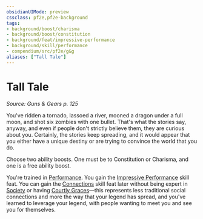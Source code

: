 ```yaml
---
obsidianUIMode: preview
cssclass: pf2e,pf2e-background
tags:
- background/boost/charisma
- background/boost/constitution
- background/feat/impressive-performance
- background/skill/performance
- compendium/src/pf2e/g&g
aliases: ["Tall Tale"]
---
```

# Tall Tale
*Source: Guns & Gears p. 125*  

You've ridden a tornado, lassoed a river, mooned a dragon under a full moon, and shot six zombies with one bullet. That's what the stories say, anyway, and even if people don't strictly believe them, they are curious about you. Certainly, the stories keep spreading, and it would appear that you either have a unique destiny or are trying to convince the world that you do.

Choose two ability boosts. One must be to Constitution or Charisma, and one is a free ability boost.

You're trained in [Performance](../../skills.md#Performance). You gain the [Impressive Performance](../../feats/impressive-performance.md) skill feat. You can gain the [Connections](../../feats/connections.md) skill feat later without being expert in [Society](../../skills.md#Society) or having [Courtly Graces](../../feats/courtly-graces.md)—this represents less traditional social connections and more the way that your legend has spread, and you've learned to leverage your legend, with people wanting to meet you and see you for themselves.